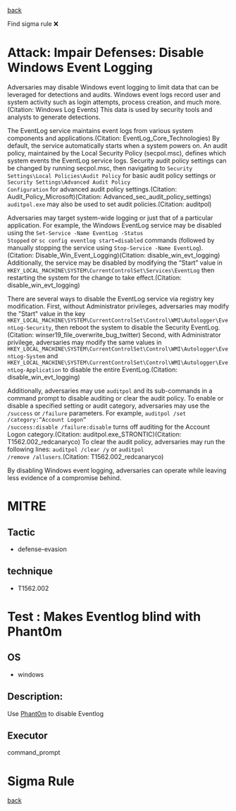 
[back](../index.md)

Find sigma rule :x: 

# Attack: Impair Defenses: Disable Windows Event Logging 

Adversaries may disable Windows event logging to limit data that can be leveraged for detections and audits. Windows event logs record user and system activity such as login attempts, process creation, and much more.(Citation: Windows Log Events) This data is used by security tools and analysts to generate detections.

The EventLog service maintains event logs from various system components and applications.(Citation: EventLog_Core_Technologies) By default, the service automatically starts when a system powers on. An audit policy, maintained by the Local Security Policy (secpol.msc), defines which system events the EventLog service logs. Security audit policy settings can be changed by running secpol.msc, then navigating to <code>Security Settings\Local Policies\Audit Policy</code> for basic audit policy settings or <code>Security Settings\Advanced Audit Policy Configuration</code> for advanced audit policy settings.(Citation: Audit_Policy_Microsoft)(Citation: Advanced_sec_audit_policy_settings) <code>auditpol.exe</code> may also be used to set audit policies.(Citation: auditpol)

Adversaries may target system-wide logging or just that of a particular application. For example, the Windows EventLog service may be disabled using the <code>Set-Service -Name EventLog -Status Stopped</code> or <code>sc config eventlog start=disabled</code> commands (followed by manually stopping the service using <code>Stop-Service  -Name EventLog</code>).(Citation: Disable_Win_Event_Logging)(Citation: disable_win_evt_logging) Additionally, the service may be disabled by modifying the “Start” value in <code>HKEY_LOCAL_MACHINE\SYSTEM\CurrentControlSet\Services\EventLog</code> then restarting the system for the change to take effect.(Citation: disable_win_evt_logging)

There are several ways to disable the EventLog service via registry key modification. First, without Administrator privileges, adversaries may modify the "Start" value in the key <code>HKEY_LOCAL_MACHINE\SYSTEM\CurrentControlSet\Control\WMI\Autologger\EventLog-Security</code>, then reboot the system to disable the Security EventLog.(Citation: winser19_file_overwrite_bug_twitter) Second, with Administrator privilege, adversaries may modify the same values in <code>HKEY_LOCAL_MACHINE\SYSTEM\CurrentControlSet\Control\WMI\Autologger\EventLog-System</code> and <code>HKEY_LOCAL_MACHINE\SYSTEM\CurrentControlSet\Control\WMI\Autologger\EventLog-Application</code> to disable the entire EventLog.(Citation: disable_win_evt_logging)

Additionally, adversaries may use <code>auditpol</code> and its sub-commands in a command prompt to disable auditing or clear the audit policy. To enable or disable a specified setting or audit category, adversaries may use the <code>/success</code> or <code>/failure</code> parameters. For example, <code>auditpol /set /category:”Account Logon” /success:disable /failure:disable</code> turns off auditing for the Account Logon category.(Citation: auditpol.exe_STRONTIC)(Citation: T1562.002_redcanaryco) To clear the audit policy, adversaries may run the following lines: <code>auditpol /clear /y</code> or <code>auditpol /remove /allusers</code>.(Citation: T1562.002_redcanaryco)

By disabling Windows event logging, adversaries can operate while leaving less evidence of a compromise behind.

# MITRE
## Tactic
  - defense-evasion


## technique
  - T1562.002


# Test : Makes Eventlog blind with Phant0m
## OS
  - windows


## Description:
Use [Phant0m](https://github.com/hlldz/Phant0m) to disable Eventlog


## Executor
command_prompt

# Sigma Rule


[back](../index.md)

